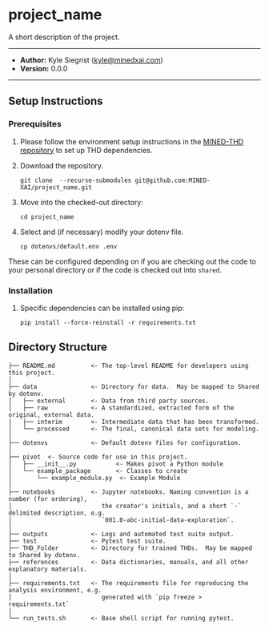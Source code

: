 # project_name

A short description of the project.

---

* **Author:** Kyle Siegrist (kyle@minedxai.com)
* **Version:** 0.0.0

---

## Setup Instructions

### Prerequisites

1. Please follow the environment setup instructions in the [MINED-THD repository](https://github.com/MINED-XAI/MINED-THD/tree/main) to set up THD dependencies.

2. Download the repository.
    ```commandline
    git clone  --recurse-submodules git@github.com:MINED-XAI/project_name.git
    ```
3. Move into the checked-out directory:
   ```commandline
   cd project_name
   ```
4. Select and (if necessary) modify your dotenv file.  
   ```commandline
   cp dotenvs/default.env .env
   ```
These can be configured depending on if you are checking out the code to your personal directory or if the code is checked out into `shared`.

### Installation

1. Specific dependencies can be installed using pip:
    ```commandline
    pip install --force-reinstall -r requirements.txt
    ```

## Directory Structure

```
├── README.md          <- The top-level README for developers using this project.
│
├── data               <- Directory for data.  May be mapped to Shared by dotenv.
│   ├── external       <- Data from third party sources.
│   ├── raw            <- A standardized, extracted form of the original, external data.
│   ├── interim        <- Intermediate data that has been transformed.
│   └── processed      <- The final, canonical data sets for modeling.
│
├── dotenvs            <- Default dotenv files for configuration.
│
├── pivot  <- Source code for use in this project.
│   ├── __init__.py           <- Makes pivot a Python module
│   └── example_package       <- Classes to create 
│       └── example_module.py  <- Example Module
│
├── notebooks          <- Jupyter notebooks. Naming convention is a number (for ordering),
│                         the creator's initials, and a short `-` delimited description, e.g.
│                         `001.0-abc-initial-data-exploration`.
│
├── outputs            <- Logs and automated test suite output.
├── test               <- Pytest test suite.
├── THD_Folder         <- Directory for trained THDs.  May be mapped to Shared by dotenv.
├── references         <- Data dictionaries, manuals, and all other explanatory materials.
│
├── requirements.txt   <- The requirements file for reproducing the analysis environment, e.g.
│                         generated with `pip freeze > requirements.txt`
│
└── run_tests.sh       <- Base shell script for running pytest.
```
